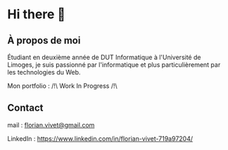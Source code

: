 # Hi there 👋


## À propos de moi

Étudiant en deuxième année de DUT Informatique à l'Université de Limoges, je suis passionné par l'informatique et plus particulièrement par les technologies du Web.

Mon portfolio : /!\ Work In Progress /!\

## Contact

mail : florian.vivet@gmail.com

LinkedIn : https://www.linkedin.com/in/florian-vivet-719a97204/

